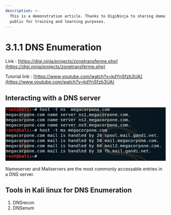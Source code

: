 ```yaml
---
description: >-
  This is a demonstration article. Thanks to DigiNinja to sharing domains to 
  public for training and learning purposes.
---
```


# 3.1.1 DNS Enumeration

Link : [https://digi.ninja/projects/zonetransferme.php](https://digi.ninja/projects/zonetransferme.php)

Tutorial link : [https://www.youtube.com/watch?v=kdYnSfzb3UA](https://www.youtube.com/watch?v=kdYnSfzb3UA)

## Interacting with a DNS server

![nameserver and mx\(mail\) records](../../../.gitbook/assets/image%20%282%29.png)

Nameserver and Mailservers are the most commonly accessable entries in a DNS server.

## Tools in Kali linux for DNS Enumeration

1. DNSrecon
2. DNSenum

